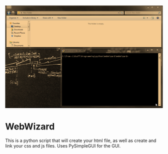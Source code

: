 ![](WebWizard/example-2.gif)

# WebWizard

This is a python script that will create your html file, as well as create and link your css and js files. Uses PySimpleGUI for the GUI. 
